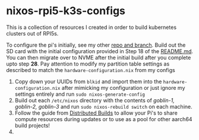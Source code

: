 # nixos-rpi5-k3s-configs
This is a collection of resources I created in order to build kubernetes clusters out of RPI5s.

To configure the pi's initially, see my other [repo and branch](https://github.com/celesrenata/nix-flakes/tree/rpi5). Build out the SD card with the initial configuration provided in Step 18 of the [README.md](https://github.com/celesrenata/nix-flakes/blob/rpi5/README.md). You can then migrate over to NVME after the initial build after you complete upto step **28**. Pay attention to modify my partition table settings as described to match the `hardware-configuration.nix` from my configs

1. Copy down your UUIDs from `blkid` and import them into the `hardware-configuration.nix` after mimicking my configuration or just ignore my settings entirely and run `sudo nixos-generate-config`
2. Build out each `/etc/nixos` directory with the contents of *goblin-1, goblin-2, goblin-3* and run `sudo nixos-rebuild switch` on each machine.
3. Follow the guide from [Distributed Builds](https://nixos.wiki/wiki/Distributed_build) to allow your Pi's to share compute resources during updates or to use as a pool for other aarch64 build projects!
4. 
